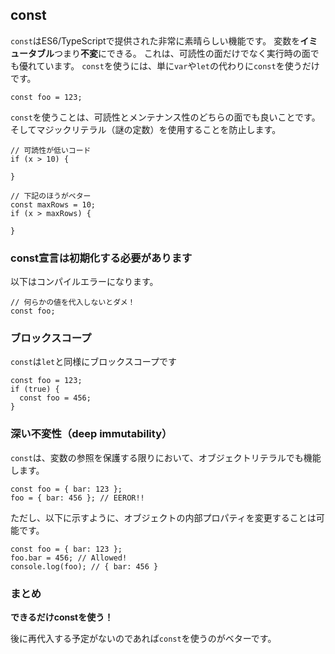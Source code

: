 ## const
`const`はES6/TypeScriptで提供された非常に素晴らしい機能です。
変数を**イミュータブル**つまり**不変**にできる。
これは、可読性の面だけでなく実行時の面でも優れています。
`const`を使うには、単に`var`や`let`の代わりに`const`を使うだけです。
```
const foo = 123;
```

`const`を使うことは、可読性とメンテナンス性のどちらの面でも良いことです。そしてマジックリテラル（謎の定数）を使用することを防止します。
```
// 可読性が低いコード
if (x > 10) {

}

// 下記のほうがベター
const maxRows = 10;
if (x > maxRows) {

}
```

### const宣言は初期化する必要があります
以下はコンパイルエラーになります。
```
// 何らかの値を代入しないとダメ！
const foo;
```

### ブロックスコープ
`const`は`let`と同様にブロックスコープです
```
const foo = 123;
if (true) {
  const foo = 456;
}
```

### 深い不変性（deep immutability）
`const`は、変数の参照を保護する限りにおいて、オブジェクトリテラルでも機能します。
```
const foo = { bar: 123 };
foo = { bar: 456 }; // EEROR!!
```

ただし、以下に示すように、オブジェクトの内部プロパティを変更することは可能です。
```
const foo = { bar: 123 };
foo.bar = 456; // Allowed!
console.log(foo); // { bar: 456 }
```

### まとめ
**できるだけconstを使う！**

後に再代入する予定がないのであれば`const`を使うのがベターです。
